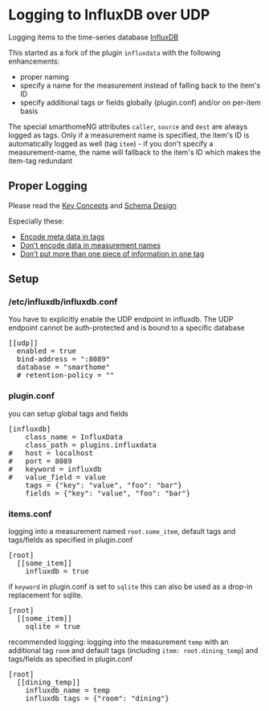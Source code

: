 # Logging to InfluxDB over UDP
Logging items to the time-series database [InfluxDB](https://www.influxdata.com/time-series-platform/influxdb/)

This started as a fork of the plugin `influxdata` with the following enhancements:
- proper naming
- specify a name for the measurement instead of falling back to the item's ID
- specify additional tags or fields globally (plugin.conf) and/or on per-item basis

The special smarthomeNG attributes `caller`, `source` and `dest` are always logged as tags.
Only if a measurement name is specified, the item's ID is automatically logged as well (tag `item`) - if you don't specify a measurement-name, the name will fallback to the item's ID which makes the item-tag redundant 

## Proper Logging
Please read the [Key Concepts](https://docs.influxdata.com/influxdb/v1.1/concepts/key_concepts/) and [Schema Design](https://docs.influxdata.com/influxdb/v1.1/concepts/schema_and_data_layout/)

Especially these:
- [Encode meta data in tags](https://docs.influxdata.com/influxdb/v1.1/concepts/schema_and_data_layout/#encode-meta-data-in-tags)
- [Don’t encode data in measurement names](https://docs.influxdata.com/influxdb/v1.1/concepts/schema_and_data_layout/#don-t-encode-data-in-measurement-names)
- [Don’t put more than one piece of information in one tag](https://docs.influxdata.com/influxdb/v1.1/concepts/schema_and_data_layout/#don-t-put-more-than-one-piece-of-information-in-one-tag)

## Setup
### /etc/influxdb/influxdb.conf
You have to explicitly enable the UDP endpoint in influxdb. The UDP endpoint cannot be auth-protected and is bound to a specific database
<pre>
[[udp]]
  enabled = true
  bind-address = ":8089"
  database = "smarthome"
  # retention-policy = ""
</pre>

### plugin.conf
you can setup global tags and fields
<pre>
[influxdb]
    class_name = InfluxData
    class_path = plugins.influxdata
#   host = localhost
#   port = 8089
#   keyword = influxdb
#   value_field = value
    tags = {"key": "value", "foo": "bar"}
    fields = {"key": "value", "foo": "bar"}
</pre>

### items.conf
logging into a measurement named `root.some_item`, default tags and tags/fields as specified in plugin.conf
<pre>
[root]
  [[some_item]]
    influxdb = true
</pre>

if `keyword` in plugin.conf is set to `sqlite` this can also be used as a drop-in replacement for sqlite.
<pre>
[root]
  [[some_item]]
    sqlite = true
</pre>

recommended logging: logging into the measurement `temp` with an additional tag `room` and default tags (including `item: root.dining_temp`) and tags/fields as specified in plugin.conf
<pre>
[root]
  [[dining_temp]]
    influxdb_name = temp
    influxdb_tags = {"room": "dining"}
</pre>
